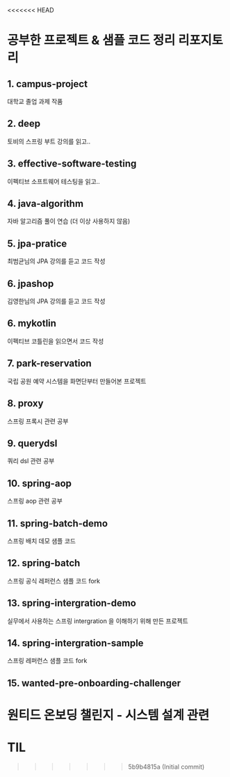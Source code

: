 <<<<<<< HEAD
# 공부한 프로젝트 & 샘플 코드 정리 리포지토리

## 1. campus-project

대학교 졸업 과제 작품

## 2. deep

토비의 스프링 부트 강의를 읽고..

## 3. effective-software-testing

이펙티브 소프트웨어 테스팅을 읽고..

## 4. java-algorithm

자바 알고리즘 풀이 연습 (더 이상 사용하지 않음)

## 5. jpa-pratice

최범균님의 JPA 강의를 듣고 코드 작성

## 6. jpashop

김영한님의 JPA 강의를 듣고 코드 작성

## 6. mykotlin

이펙티브 코틀린을 읽으면서 코드 작성

## 7. park-reservation

국립 공원 예약 시스템을 화면단부터 만들어본 프로젝트

## 8. proxy

스프링 프록시 관련 공부

## 9. querydsl

쿼리 dsl 관련 공부

## 10. spring-aop

스프링 aop 관련 공부

## 11. spring-batch-demo

스프링 배치 데모 샘플 코드

## 12. spring-batch

스프링 공식 레퍼런스 샘플 코드 fork

## 13. spring-intergration-demo

실무에서 사용하는 스프링 intergration 을 이해하기 위해 만든 프로젝트

## 14. spring-intergration-sample

스프링 레퍼런스 샘플 코드 fork

## 15. wanted-pre-onboarding-challenger

원티드 온보딩 챌린지 - 시스템 설계 관련
=======
# TIL
>>>>>>> 5b9b4815a (Initial commit)
